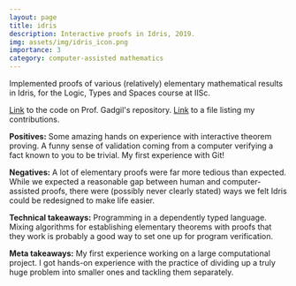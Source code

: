 ```yaml
---
layout: page
title: idris
description: Interactive proofs in Idris, 2019.
img: assets/img/idris_icon.png
importance: 3
category: computer-assisted mathematics
---
```


Implemented proofs of various (relatively) elementary mathematical results in Idris, for the Logic, Types and Spaces course at IISc.

[Link](https://github.com/siddhartha-gadgil/LTS2019/tree/master/Code) to the code on Prof. Gadgil's repository. [Link](https://github.com/siddhartha-gadgil/LTS2019/blob/master/_reports/chinmaya/chinmaya.md) to a file listing my contributions.

**Positives:** Some amazing hands on experience with interactive theorem proving. A funny sense of validation coming from a computer verifying a fact known to you to be trivial. My first experience with Git! 

**Negatives:** A lot of elementary proofs were far more tedious than expected. While we expected a reasonable gap between human and computer-assisted proofs, there were (possibly never clearly stated) ways we felt Idris could be redesigned to make life easier.

**Technical takeaways:** Programming in a dependently typed language. Mixing algorithms for establishing elementary theorems with proofs that they work is probably a good way to set one up for program verification. 

**Meta takeaways:** My first experience working on a large computational project. I got hands-on experience with the practice of dividing up a truly huge problem into smaller ones and tackling them separately. 

